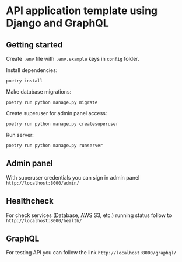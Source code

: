 # API application template using Django and GraphQL

## Getting started

Create `.env` file with `.env.example` keys in `config` folder.

Install dependencies:
```shell
poetry install
```

Make database migrations:
```shell
poetry run python manage.py migrate
```

Create superuser for admin panel access:
```shell
poetry run python manage.py createsuperuser
```

Run server:
```shell
poetry run python manage.py runserver
```

## Admin panel
With superuser credentials you can sign in admin panel `http://localhost:8000/admin/`

## Healthcheck
For check services (Database, AWS S3, etc.) running status 
follow to `http://localhost:8000/health/`

## GraphQL

For testing API you can follow the link `http://localhost:8000/graphql/`


